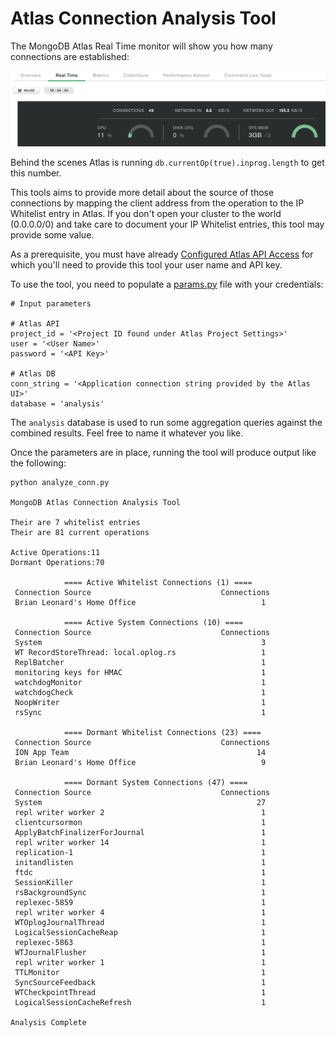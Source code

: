 # Atlas Connection Analysis Tool

The MongoDB Atlas Real Time monitor will show you how many connections are established:

![connections](images/connections.png)

Behind the scenes Atlas is running `db.currentOp(true).inprog.length` to get this number.

This tools aims to provide more detail about the source of those connections by mapping the client address from the operation to the IP Whitelist entry in Atlas. If you don't open your cluster to the world (0.0.0.0/0) and take care to document your IP Whitelist entries, this tool may provide some value.

As a prerequisite, you must have already [Configured Atlas API Access](https://docs.atlas.mongodb.com/configure-api-access/) for which you'll need to provide this tool your user name and API key.

To use the tool, you need to populate a [params.py](params.py) file with your credentials:

```
# Input parameters

# Atlas API
project_id = '<Project ID found under Atlas Project Settings>'
user = '<User Name>'
password = '<API Key>'

# Atlas DB
conn_string = '<Application connection string provided by the Atlas UI>'
database = 'analysis'
```
The `analysis` database is used to run some aggregation queries against the combined results. Feel free to name it whatever you like. 

Once the parameters are in place, running the tool will produce output like the following:

```
python analyze_conn.py

MongoDB Atlas Connection Analysis Tool

Their are 7 whitelist entries
Their are 81 current operations

Active Operations:11
Dormant Operations:70

            ==== Active Whitelist Connections (1) ====
 Connection Source                             Connections
 Brian Leonard's Home Office                            1

            ==== Active System Connections (10) ====
 Connection Source                             Connections
 System                                                 3
 WT RecordStoreThread: local.oplog.rs                   1
 ReplBatcher                                            1
 monitoring keys for HMAC                               1
 watchdogMonitor                                        1
 watchdogCheck                                          1
 NoopWriter                                             1
 rsSync                                                 1

            ==== Dormant Whitelist Connections (23) ====
 Connection Source                             Connections
 ION App Team                                          14
 Brian Leonard's Home Office                            9

            ==== Dormant System Connections (47) ====
 Connection Source                             Connections
 System                                                27
 repl writer worker 2                                   1
 clientcursormon                                        1
 ApplyBatchFinalizerForJournal                          1
 repl writer worker 14                                  1
 replication-1                                          1
 initandlisten                                          1
 ftdc                                                   1
 SessionKiller                                          1
 rsBackgroundSync                                       1
 replexec-5859                                          1
 repl writer worker 4                                   1
 WTOplogJournalThread                                   1
 LogicalSessionCacheReap                                1
 replexec-5863                                          1
 WTJournalFlusher                                       1
 repl writer worker 1                                   1
 TTLMonitor                                             1
 SyncSourceFeedback                                     1
 WTCheckpointThread                                     1
 LogicalSessionCacheRefresh                             1

Analysis Complete
```


